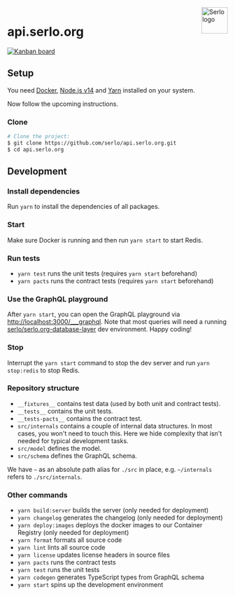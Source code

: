 <img src="https://assets.serlo.org/meta/logo.png" alt="Serlo logo" title="Serlo" align="right" height="60" />

# api.serlo.org

[![Kanban board](https://img.shields.io/badge/Kanban-board-brightgreen.svg)](https://github.com/orgs/serlo/projects/19)

## Setup

You need [Docker](https://docs.docker.com/engine/installation/), [Node.js v14](https://nodejs.org) and [Yarn](https://yarnpkg.com) installed on your system.

Now follow the upcoming instructions.

### Clone

```sh
# Clone the project:
$ git clone https://github.com/serlo/api.serlo.org.git
$ cd api.serlo.org
```

## Development

### Install dependencies

Run `yarn` to install the dependencies of all packages.

### Start

Make sure Docker is running and then run `yarn start` to start Redis.

### Run tests

- `yarn test` runs the unit tests (requires `yarn start` beforehand)
- `yarn pacts` runs the contract tests (requires `yarn start` beforehand)

### Use the GraphQL playground

After `yarn start`, you can open the GraphQL playground via [http://localhost:3000/\_\_\_graphql](http://localhost:3000/___graphql). Note that most queries will need a running [serlo/serlo.org-database-layer](https://github.com/serlo/serlo.org-database-layer) dev environment. Happy coding!

### Stop

Interrupt the `yarn start` command to stop the dev server and run `yarn stop:redis` to stop Redis.

### Repository structure

- `__fixtures__` contains test data (used by both unit and contract tests).
- `__tests__` contains the unit tests.
- `__tests-pacts__` contains the contract test.
- `src/internals` contains a couple of internal data structures. In most cases, you won't need to touch this. Here we hide complexity that isn't needed for typical development tasks.
- `src/model` defines the model.
- `src/schema` defines the GraphQL schema.

We have `~` as an absolute path alias for `./src` in place, e.g. `~/internals` refers to `./src/internals`.

### Other commands

- `yarn build:server` builds the server (only needed for deployment)
- `yarn changelog` generates the changelog (only needed for deployment)
- `yarn deploy:images` deploys the docker images to our Container Registry (only needed for deployment)
- `yarn format` formats all source code
- `yarn lint` lints all source code
- `yarn license` updates license headers in source files
- `yarn pacts` runs the contract tests
- `yarn test` runs the unit tests
- `yarn codegen` generates TypeScript types from GraphQL schema
- `yarn start` spins up the development environment
